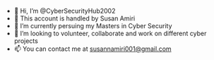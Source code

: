 - 👋 Hi, I’m @CyberSecurityHub2002 
- 👀 This account is handled by Susan Amiri 
- 🌱 I’m currently persuing my Masters in Cyber Security
- 💞️ I’m looking to volunteer, collaborate and work on different cyber projects
- 📫 You can contact me at susannamiri001@gmail.com


<!---
CyberSecurityHub2002/CyberSecurityHub2002 is a ✨ special ✨ repository because its `README.md` (this file) appears on your GitHub profile.
You can click the Preview link to take a look at your changes.
--->
